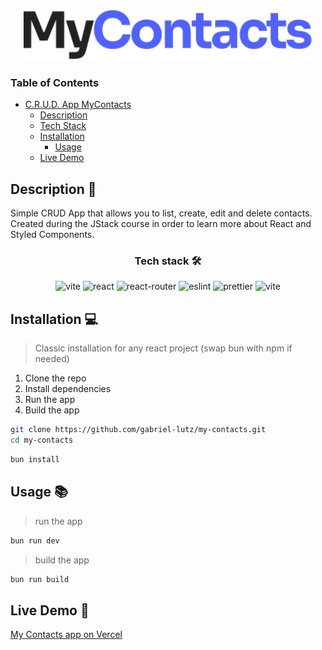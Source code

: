 <div align="center">
  <a href="https://github.com/gelutz/repo_name">
    <img src="./src/assets/images/logo.svg" alt="Logo"height="80">
  </a>
</div>

### Table of Contents

- [C.R.U.D. App MyContacts](#crud-app-mycontacts)
  - [Description](#description)
  - [Tech Stack](#tech-stack)
  - [Installation](#installation)
    - [Usage](#usage)
  - [Live Demo](#live-demo)

## Description 📝

Simple CRUD App that allows you to list, create, edit and delete contacts. Created during the JStack course in order to learn more about React and Styled Components.

<div align="center">
  <h3> Tech stack 🛠️ </h3>
</div>

<div align="center">
<img src="https://cdn.jsdelivr.net/gh/devicons/devicon@latest/icons/vitejs/vitejs-original.svg" alt="vite" width="40" height="40"/>
<img src="https://cdn.jsdelivr.net/gh/devicons/devicon@latest/icons/react/react-original.svg" alt="react" width="40" height="40"/>
<img src="https://cdn.jsdelivr.net/gh/devicons/devicon@latest/icons/reactrouter/reactrouter-original.svg" alt="react-router" width="40" height="40"/>
<img src="https://cdn.jsdelivr.net/gh/devicons/devicon@latest/icons/eslint/eslint-original.svg" alt="eslint" width="40" height="40"/>
<img src="https://prettier.io/icon.png" alt="prettier" height="40"/>
<img src="https://styled-components.com/nav-logo.png" alt="vite" height="40"/>
</div>

## Installation 💻

> Classic installation for any react project (swap bun with npm if needed)

1. Clone the repo
2. Install dependencies
3. Run the app
4. Build the app

```bash
git clone https://github.com/gabriel-lutz/my-contacts.git
cd my-contacts
```

```bash
bun install
```

## Usage 📚

> run the app

```bash
bun run dev
```

> build the app

```bash
bun run build
```

## Live Demo 🎥

[My Contacts app on Vercel](https://jstack-course.vercel.app/)
